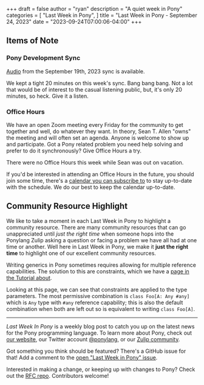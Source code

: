 +++
draft = false
author = "ryan"
description = "A quiet week in Pony"
categories = [
    "Last Week in Pony",
]
title = "Last Week in Pony - September 24, 2023"
date = "2023-09-24T07:00:06-04:00"
+++

## Items of Note

### Pony Development Sync

[Audio](https://sync-recordings.ponylang.io/r/2023_09_19.m4a) from the September 19th, 2023 sync is available.

We kept a tight 20 minutes on this week's sync. Bang bang bang. Not a lot that would be of interest to the casual listening public, but, it's only 20 minutes, so heck. Give it a listen.

### Office Hours

We have an open Zoom meeting every Friday for the community to get together and well, do whatever they want. In theory, Sean T. Allen "owns" the meeting and will often set an agenda. Anyone is welcome to show up and participate. Got a Pony related problem you need help solving and prefer to do it synchronously? Give Office Hours a try.

There were no Office Hours this week while Sean was out on vacation.

If you'd be interested in attending an Office Hours in the future, you should join some time, there's a [calendar you can subscribe to](https://calendar.google.com/calendar/ical/4465e68ae24131ae00461a40893f2637a2c9ac510e311a44ff78680e2f183ce3%40group.calendar.google.com/public/basic.ics) to stay up-to-date with the schedule. We do our best to keep the calendar up-to-date.

## Community Resource Highlight

We like to take a moment in each Last Week in Pony to highlight a community resource. There are many community resources that can go unappreciated until _just the right time_ when someone hops into the Ponylang Zulip asking a question or facing a problem we have all had at one time or another. Well here in Last Week in Pony, we make it **just the right time** to highlight one of our excellent community resources.

Writing generics in Pony sometimes requires allowing for multiple reference capabilities. The solution to this are constraints, which we have a [page in the Tutorial about](https://tutorial.ponylang.io/generics/generic-constraints).

Looking at this page, we can see that constraints are applied to the type parameters. The most permissive combination is `class Foo[A: Any #any]` which is `Any` type with `#any` reference capability; this is also the default combination when both are left out so is equivalent to writing `class Foo[A]`.

---

_Last Week In Pony_ is a weekly blog post to catch you up on the latest news for the Pony programming language. To learn more about Pony, check out [our website](https://ponylang.io), our Twitter account [@ponylang](https://twitter.com/ponylang), or our [Zulip community](https://ponylang.zulipchat.com).

Got something you think should be featured? There's a GitHub issue for that! Add a comment to the [open "Last Week in Pony" issue](https://github.com/ponylang/ponylang.github.io/issues?q=is%3Aissue+is%3Aopen+label%3Alast-week-in-pony).

Interested in making a change, or keeping up with changes to Pony? Check out the [RFC repo](https://github.com/ponylang/rfcs). Contributors welcome!
